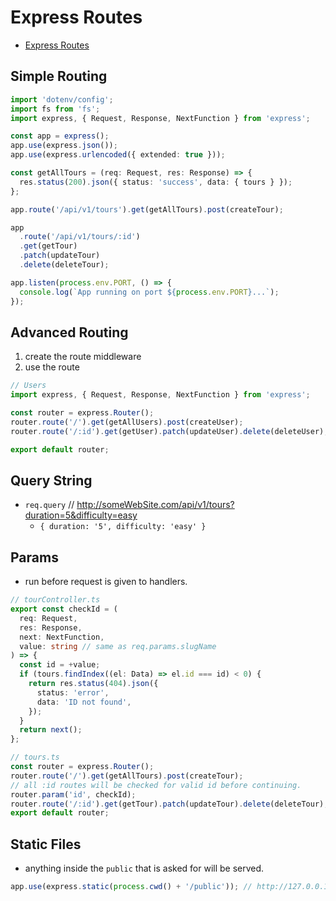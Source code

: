 # Express Routes

- [Express Routes](https://expressjs.com/en/guide/routing.html)

## Simple Routing

```ts
import 'dotenv/config';
import fs from 'fs';
import express, { Request, Response, NextFunction } from 'express';

const app = express();
app.use(express.json());
app.use(express.urlencoded({ extended: true }));

const getAllTours = (req: Request, res: Response) => {
  res.status(200).json({ status: 'success', data: { tours } });
};

app.route('/api/v1/tours').get(getAllTours).post(createTour);

app
  .route('/api/v1/tours/:id')
  .get(getTour)
  .patch(updateTour)
  .delete(deleteTour);

app.listen(process.env.PORT, () => {
  console.log(`App running on port ${process.env.PORT}...`);
});
```

## Advanced Routing

1. create the route middleware
2. use the route

```ts
// Users
import express, { Request, Response, NextFunction } from 'express';

const router = express.Router();
router.route('/').get(getAllUsers).post(createUser);
router.route('/:id').get(getUser).patch(updateUser).delete(deleteUser);

export default router;
```

## Query String

- `req.query` // http://someWebSite.com/api/v1/tours?duration=5&difficulty=easy
  - `{ duration: '5', difficulty: 'easy' }`

## Params

- run before request is given to handlers.

```ts
// tourController.ts
export const checkId = (
  req: Request,
  res: Response,
  next: NextFunction,
  value: string // same as req.params.slugName
) => {
  const id = +value;
  if (tours.findIndex((el: Data) => el.id === id) < 0) {
    return res.status(404).json({
      status: 'error',
      data: 'ID not found',
    });
  }
  return next();
};

// tours.ts
const router = express.Router();
router.route('/').get(getAllTours).post(createTour);
// all :id routes will be checked for valid id before continuing.
router.param('id', checkId);
router.route('/:id').get(getTour).patch(updateTour).delete(deleteTour);
export default router;
```

## Static Files

- anything inside the `public` that is asked for will be served.

```ts
app.use(express.static(process.cwd() + '/public')); // http://127.0.0.1:8080/img/pin.png
```

